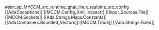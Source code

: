 #sim_sp_MYCCM_src_runtime_gnat_linux_realtime_src_config
[[Ada.Exceptions]]
[[MCCM.Config_Xml_Inspect]]
[[Input_Sources.File]]
[[MCCM.Sockets]]
[[Ada.Strings.Maps.Constants]]
[[Ada.Containers.Bounded_Vectors]]
[[MCCM.Trace]]
[[Ada.Strings.Fixed]]
